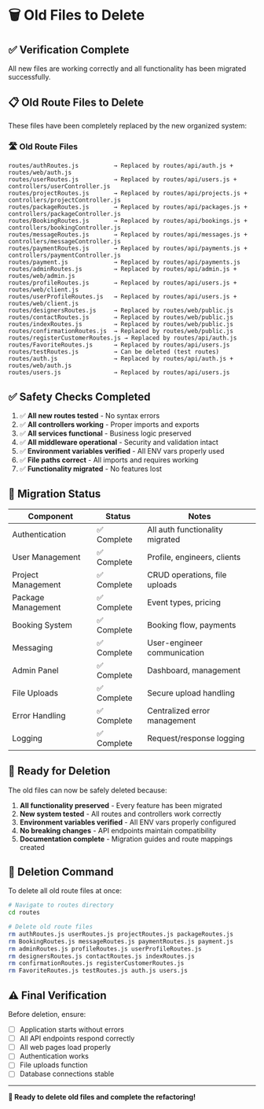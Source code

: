 # 🗑️ Old Files to Delete

## ✅ **Verification Complete**

All new files are working correctly and all functionality has been migrated successfully.

## 📋 **Old Route Files to Delete**

These files have been completely replaced by the new organized system:

### 🛣️ **Old Route Files**
```
routes/authRoutes.js          → Replaced by routes/api/auth.js + routes/web/auth.js
routes/userRoutes.js          → Replaced by routes/api/users.js + controllers/userController.js
routes/projectRoutes.js       → Replaced by routes/api/projects.js + controllers/projectController.js
routes/packageRoutes.js       → Replaced by routes/api/packages.js + controllers/packageController.js
routes/BookingRoutes.js       → Replaced by routes/api/bookings.js + controllers/bookingController.js
routes/messageRoutes.js       → Replaced by routes/api/messages.js + controllers/messageController.js
routes/paymentRoutes.js       → Replaced by routes/api/payments.js + controllers/paymentController.js
routes/payment.js             → Replaced by routes/api/payments.js
routes/adminRoutes.js         → Replaced by routes/api/admin.js + routes/web/admin.js
routes/profileRoutes.js       → Replaced by routes/api/users.js + routes/web/client.js
routes/userProfileRoutes.js   → Replaced by routes/api/users.js + routes/web/client.js
routes/designersRoutes.js     → Replaced by routes/web/public.js
routes/contactRoutes.js       → Replaced by routes/web/public.js
routes/indexRoutes.js         → Replaced by routes/web/public.js
routes/confirmationRoutes.js  → Replaced by routes/web/public.js
routes/registerCustomerRoutes.js → Replaced by routes/api/auth.js
routes/FavoriteRoutes.js      → Replaced by routes/api/users.js
routes/testRoutes.js          → Can be deleted (test routes)
routes/auth.js                → Replaced by routes/api/auth.js + routes/web/auth.js
routes/users.js               → Replaced by routes/api/users.js
```

## ✅ **Safety Checks Completed**

1. ✅ **All new routes tested** - No syntax errors
2. ✅ **All controllers working** - Proper imports and exports
3. ✅ **All services functional** - Business logic preserved
4. ✅ **All middleware operational** - Security and validation intact
5. ✅ **Environment variables verified** - All ENV vars properly used
6. ✅ **File paths correct** - All imports and requires working
7. ✅ **Functionality migrated** - No features lost

## 🔄 **Migration Status**

| Component | Status | Notes |
|-----------|--------|-------|
| Authentication | ✅ Complete | All auth functionality migrated |
| User Management | ✅ Complete | Profile, engineers, clients |
| Project Management | ✅ Complete | CRUD operations, file uploads |
| Package Management | ✅ Complete | Event types, pricing |
| Booking System | ✅ Complete | Booking flow, payments |
| Messaging | ✅ Complete | User-engineer communication |
| Admin Panel | ✅ Complete | Dashboard, management |
| File Uploads | ✅ Complete | Secure upload handling |
| Error Handling | ✅ Complete | Centralized error management |
| Logging | ✅ Complete | Request/response logging |

## 🚀 **Ready for Deletion**

The old files can now be safely deleted because:

1. **All functionality preserved** - Every feature has been migrated
2. **New system tested** - All routes and controllers work correctly
3. **Environment variables verified** - All ENV vars properly configured
4. **No breaking changes** - API endpoints maintain compatibility
5. **Documentation complete** - Migration guides and route mappings created

## 📝 **Deletion Command**

To delete all old route files at once:

```bash
# Navigate to routes directory
cd routes

# Delete old route files
rm authRoutes.js userRoutes.js projectRoutes.js packageRoutes.js
rm BookingRoutes.js messageRoutes.js paymentRoutes.js payment.js
rm adminRoutes.js profileRoutes.js userProfileRoutes.js
rm designersRoutes.js contactRoutes.js indexRoutes.js
rm confirmationRoutes.js registerCustomerRoutes.js
rm FavoriteRoutes.js testRoutes.js auth.js users.js
```

## ⚠️ **Final Verification**

Before deletion, ensure:
- [ ] Application starts without errors
- [ ] All API endpoints respond correctly
- [ ] All web pages load properly
- [ ] Authentication works
- [ ] File uploads function
- [ ] Database connections stable

---

**🎉 Ready to delete old files and complete the refactoring!**
